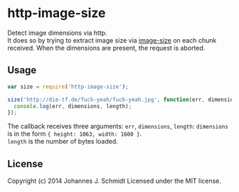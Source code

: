 # http-image-size
Detect image dimensions via http.  
It does so by trying to extract image size via
[image-size](https://github.com/netroy/image-size) on each chunk received. When
the dimensions are present, the request is aborted.

## Usage
```js
var size = require('http-image-size');

size('http://die-tf.de/fuck-yeah/fuck-yeah.jpg', function(err, dimensions, length) {
  console.log(err, dimensions, length);
});
```

The callback receives three arguments: `err`, `dimensions`, `length`:
`dimensions` is in the form `{ height: 1063, width: 1600 }`.  
`length` is the number of bytes loaded.

## License
Copyright (c) 2014 Johannes J. Schmidt
Licensed under the MIT license.

